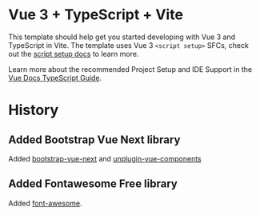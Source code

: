 # Vue 3 + TypeScript + Vite

This template should help get you started developing with Vue 3 and TypeScript in Vite. The template uses Vue 3 `<script setup>` SFCs, check out the [script setup docs](https://v3.vuejs.org/api/sfc-script-setup.html#sfc-script-setup) to learn more.

Learn more about the recommended Project Setup and IDE Support in the [Vue Docs TypeScript Guide](https://vuejs.org/guide/typescript/overview.html#project-setup).

# History

## Added Bootstrap Vue Next library

Added [bootstrap-vue-next](https://github.com/bootstrap-vue-next/bootstrap-vue-next) and [unplugin-vue-components](https://github.com/unplugin/unplugin-vue-components)

## Added Fontawesome Free library

Added [font-awesome](https://github.com/FortAwesome/Font-Awesome).